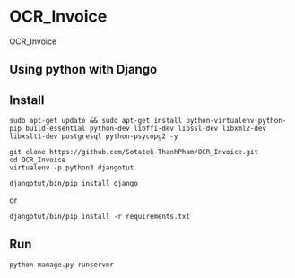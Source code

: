 # OCR_Invoice
OCR_Invoice

## Using python with Django

## Install
```
sudo apt-get update && sudo apt-get install python-virtualenv python-pip build-essential python-dev libffi-dev libssl-dev libxml2-dev libxslt1-dev postgresql python-psycopg2 -y

git clone https://github.com/Sotatek-ThanhPham/OCR_Invoice.git
cd OCR_Invoice
virtualenv -p python3 djangotut
```
```
djangotut/bin/pip install django
```
or
```
djangotut/bin/pip install -r requirements.txt
```

## Run
```
python manage.py runserver
```


